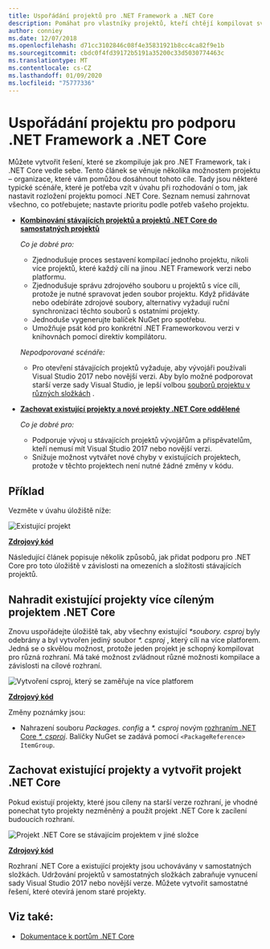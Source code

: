 ```yaml
---
title: Uspořádání projektů pro .NET Framework a .NET Core
description: Pomáhat pro vlastníky projektů, kteří chtějí kompilovat své řešení před .NET Framework a .NET Core souběžně.
author: conniey
ms.date: 12/07/2018
ms.openlocfilehash: d71cc3102846c08f4e35831921b8cc4ca82f9e1b
ms.sourcegitcommit: cbdc0f4fd39172b5191a35200c33d5030774463c
ms.translationtype: MT
ms.contentlocale: cs-CZ
ms.lasthandoff: 01/09/2020
ms.locfileid: "75777336"
---
```

# <a name="organize-your-project-to-support-both-net-framework-and-net-core"></a>Uspořádání projektu pro podporu .NET Framework a .NET Core

Můžete vytvořit řešení, které se zkompiluje jak pro .NET Framework, tak i .NET Core vedle sebe. Tento článek se věnuje několika možnostem projektu – organizace, které vám pomůžou dosáhnout tohoto cíle. Tady jsou některé typické scénáře, které je potřeba vzít v úvahu při rozhodování o tom, jak nastavit rozložení projektu pomocí .NET Core. Seznam nemusí zahrnovat všechno, co potřebujete; nastavte prioritu podle potřeb vašeho projektu.

- [**Kombinování stávajících projektů a projektů .NET Core do samostatných projektů**](#replace-existing-projects-with-a-multi-targeted-net-core-project)

  *Co je dobré pro:*
  - Zjednodušuje proces sestavení kompilací jednoho projektu, nikoli více projektů, které každý cílí na jinou .NET Framework verzi nebo platformu.
  - Zjednodušuje správu zdrojového souboru u projektů s více cíli, protože je nutné spravovat jeden soubor projektu. Když přidáváte nebo odebíráte zdrojové soubory, alternativy vyžadují ruční synchronizaci těchto souborů s ostatními projekty.
  - Jednoduše vygenerujte balíček NuGet pro spotřebu.
  - Umožňuje psát kód pro konkrétní .NET Frameworkovou verzi v knihovnách pomocí direktiv kompilátoru.

  *Nepodporované scénáře:*
  - Pro otevření stávajících projektů vyžaduje, aby vývojáři používali Visual Studio 2017 nebo novější verzi. Aby bylo možné podporovat starší verze sady Visual Studio, je lepší volbou [souborů projektu v různých složkách](#support-vs) .

- <a name="support-vs"></a>[**Zachovat existující projekty a nové projekty .NET Core oddělené**](#keep-existing-projects-and-create-a-net-core-project)

  *Co je dobré pro:*
  - Podporuje vývoj u stávajících projektů vývojářům a přispěvatelům, kteří nemusí mít Visual Studio 2017 nebo novější verzi.
  - Snižuje možnost vytvářet nové chyby v existujících projektech, protože v těchto projektech není nutné žádné změny v kódu.

## <a name="example"></a>Příklad

Vezměte v úvahu úložiště níže:

![Existující projekt](./media/project-structure/existing-project-structure.png)

[**Zdrojový kód**](https://github.com/dotnet/samples/tree/master/framework/libraries/migrate-library/)

Následující článek popisuje několik způsobů, jak přidat podporu pro .NET Core pro toto úložiště v závislosti na omezeních a složitosti stávajících projektů.

## <a name="replace-existing-projects-with-a-multi-targeted-net-core-project"></a>Nahradit existující projekty více cíleným projektem .NET Core

Znovu uspořádejte úložiště tak, aby všechny existující *\*soubory. csproj* byly odebrány a byl vytvořen jediný soubor *\*. csproj* , který cílí na více platforem. Jedná se o skvělou možnost, protože jeden projekt je schopný kompilovat pro různá rozhraní. Má také možnost zvládnout různé možnosti kompilace a závislosti na cílové rozhraní.

![Vytvoření csproj, který se zaměřuje na více platforem](./media/project-structure/multi-targeted-project.png)

[**Zdrojový kód**](https://github.com/dotnet/samples/tree/master/framework/libraries/migrate-library-csproj/)

Změny poznámky jsou:

- Nahrazení souboru *Packages. config* a *\*. csproj* novým [rozhraním .NET Core *\*. csproj*](https://github.com/dotnet/samples/tree/master/framework/libraries/migrate-library-csproj/src/Car/Car.csproj). Balíčky NuGet se zadává pomocí `<PackageReference> ItemGroup`.

## <a name="keep-existing-projects-and-create-a-net-core-project"></a>Zachovat existující projekty a vytvořit projekt .NET Core

Pokud existují projekty, které jsou cíleny na starší verze rozhraní, je vhodné ponechat tyto projekty nezměněný a použít projekt .NET Core k zacílení budoucích rozhraní.

![Projekt .NET Core se stávajícím projektem v jiné složce](./media/project-structure/separate-projects-same-source.png)

[**Zdrojový kód**](https://github.com/dotnet/samples/tree/master/framework/libraries/migrate-library-csproj-keep-existing/)

Rozhraní .NET Core a existující projekty jsou uchovávány v samostatných složkách. Udržování projektů v samostatných složkách zabraňuje vynucení sady Visual Studio 2017 nebo novější verze. Můžete vytvořit samostatné řešení, které otevírá jenom staré projekty.

## <a name="see-also"></a>Viz také:

- [Dokumentace k portům .NET Core](index.md)
